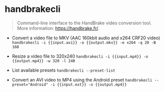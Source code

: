 # handbrakecli
> Command-line interface to the HandBrake video conversion tool.
> More information: <https://handbrake.fr/>.

- Convert a video file to MKV (AAC 160kbit audio and x264 CRF20 video)
`handbrakecli -i {{input.avi}} -o {{output.mkv}} -e x264 -q 20 -B 160`

- Resize a video file to 320x240
`handbrakecli -i {{input.mp4}} -o {{output.mp4}} -w 320 -l 240`

- List available presets
`handbrakecli --preset-list`

- Convert an AVI video to MP4 using the Android preset
`handbrakecli --preset="Android" -i {{input.ext}} -o {{output.mp4}}`
